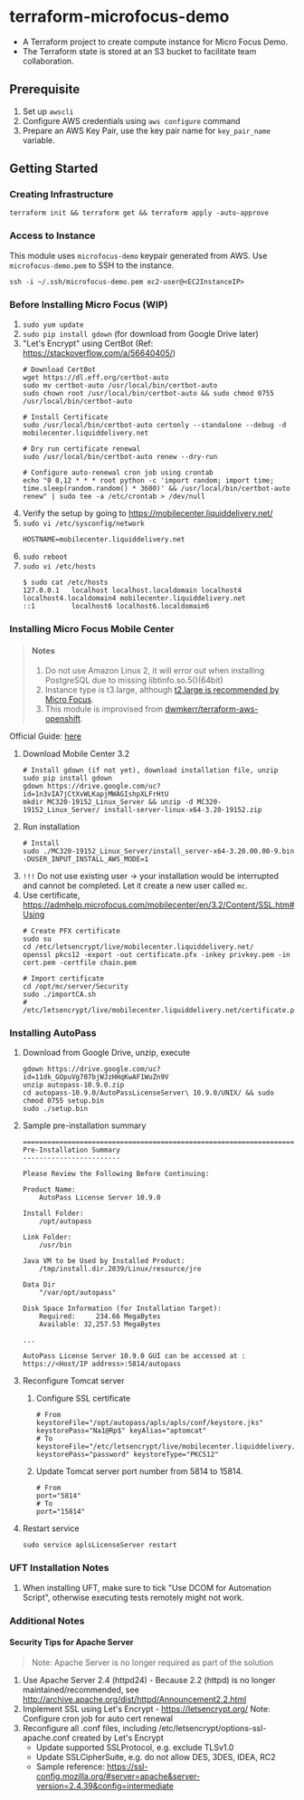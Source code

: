 # terraform-microfocus-demo
* A Terraform project to create compute instance for Micro Focus Demo.
* The Terraform state is stored at an S3 bucket to facilitate team collaboration.

## Prerequisite
1. Set up `awscli`
2. Configure AWS credentials using `aws configure` command
3. Prepare an AWS Key Pair, use the key pair name for `key_pair_name` variable.

## Getting Started

### Creating Infrastructure
```
terraform init && terraform get && terraform apply -auto-approve
```

### Access to Instance
This module uses `microfocus-demo` keypair generated from AWS. Use `microfocus-demo.pem` to SSH to the instance.
```
ssh -i ~/.ssh/microfocus-demo.pem ec2-user@<EC2InstanceIP>
```

### Before Installing Micro Focus (WIP)
1. `sudo yum update`
2. `sudo pip install gdown` (for download from Google Drive later)
3. "Let's Encrypt" using CertBot (Ref: https://stackoverflow.com/a/56640405/)
    ```
    # Download CertBot
    wget https://dl.eff.org/certbot-auto
    sudo mv certbot-auto /usr/local/bin/certbot-auto
    sudo chown root /usr/local/bin/certbot-auto && sudo chmod 0755 /usr/local/bin/certbot-auto

    # Install Certificate
    sudo /usr/local/bin/certbot-auto certonly --standalone --debug -d mobilecenter.liquiddelivery.net

    # Dry run certificate renewal
    sudo /usr/local/bin/certbot-auto renew --dry-run

    # Configure auto-renewal cron job using crontab
    echo "0 0,12 * * * root python -c 'import random; import time; time.sleep(random.random() * 3600)' && /usr/local/bin/certbot-auto renew" | sudo tee -a /etc/crontab > /dev/null
    ```
4. Verify the setup by going to https://mobilecenter.liquiddelivery.net/
5. `sudo vi /etc/sysconfig/network`
    ```
    HOSTNAME=mobilecenter.liquiddelivery.net
    ```
6. `sudo reboot`
7. `sudo vi /etc/hosts`
    ```
    $ sudo cat /etc/hosts
    127.0.0.1   localhost localhost.localdomain localhost4 localhost4.localdomain4 mobilecenter.liquiddelivery.net
    ::1         localhost6 localhost6.localdomain6
    ```

### Installing Micro Focus Mobile Center

> #### Notes
> 1. Do not use Amazon Linux 2, it will error out when installing PostgreSQL due to missing libtinfo.so.5()(64bit)
> 2. Instance type is t3.large, although [t2.large is recommended by Micro Focus](https://admhelp.microfocus.com/mobilecenter/en/3.1/Content/off-prem%20AWS%20installation.htm).
> 3. This module is improvised from [dwmkerr/terraform-aws-openshift](https://github.com/dwmkerr/terraform-aws-openshift/tree/release/okd-3.11).

Official Guide: [here](https://admhelp.microfocus.com/mobilecenter/en/3.2/Content/off-prem%20AWS%20installation.htm)

1. Download Mobile Center 3.2
    ```
    # Install gdown (if not yet), download installation file, unzip
    sudo pip install gdown
    gdown https://drive.google.com/uc?id=1n3vIA7jCtXvWLKapjMWAGIshpXLFrHtU
    mkdir MC320-19152_Linux_Server && unzip -d MC320-19152_Linux_Server/ install-server-linux-x64-3.20-19152.zip
    ```
2. Run installation
    ```
    # Install
    sudo ./MC320-19152_Linux_Server/install_server-x64-3.20.00.00-9.bin -DUSER_INPUT_INSTALL_AWS_MODE=1
    ```
3. `!!!` Do not use existing user -> your installation would be interrupted and cannot be completed. Let it create a new user called `mc`.
4. Use certificate, https://admhelp.microfocus.com/mobilecenter/en/3.2/Content/SSL.htm#Using
    ```
    # Create PFX certificate
    sudo su
    cd /etc/letsencrypt/live/mobilecenter.liquiddelivery.net/
    openssl pkcs12 -export -out certificate.pfx -inkey privkey.pem -in cert.pem -certfile chain.pem

    # Import certificate
    cd /opt/mc/server/Security
    sudo ./importCA.sh
    # /etc/letsencrypt/live/mobilecenter.liquiddelivery.net/certificate.pfx
    ```

### Installing AutoPass
1. Download from Google Drive, unzip, execute
    ```
    gdown https://drive.google.com/uc?id=11dk_GOpuVg707bjWJzHHqKwAF1WuZn9V
    unzip autopass-10.9.0.zip
    cd autopass-10.9.0/AutoPassLicenseServer\ 10.9.0/UNIX/ && sudo chmod 0755 setup.bin
    sudo ./setup.bin
    ```
2. Sample pre-installation summary
    ```
    ===============================================================================
    Pre-Installation Summary
    ------------------------

    Please Review the Following Before Continuing:

    Product Name:
        AutoPass License Server 10.9.0

    Install Folder:
        /opt/autopass

    Link Folder:
        /usr/bin

    Java VM to be Used by Installed Product:
        /tmp/install.dir.2039/Linux/resource/jre

    Data Dir
        "/var/opt/autopass"

    Disk Space Information (for Installation Target):
        Required:     234.66 MegaBytes
        Available: 32,257.53 MegaBytes

    ...

    AutoPass License Server 10.9.0 GUI can be accessed at :
    https://<Host/IP address>:5814/autopass
    ```
3. Reconfigure Tomcat server

    1. Configure SSL certificate
        ```
        # From
        keystoreFile="/opt/autopass/apls/apls/conf/keystore.jks" keystorePass="Na1@Rp$" keyAlias="aptomcat"
        # To
        keystoreFile="/etc/letsencrypt/live/mobilecenter.liquiddelivery.net/certificate.pfx" keystorePass="password" keystoreType="PKCS12"
        ```
    2. Update Tomcat server port number from 5814 to 15814.
        ```
        # From
        port="5814"
        # To
        port="15814"
        ```
4. Restart service
    ```
    sudo service aplsLicenseServer restart
    ```

### UFT Installation Notes
1. When installing UFT, make sure to tick "Use DCOM for Automation Script", otherwise executing tests remotely might not work.

### Additional Notes
#### Security Tips for Apache Server

> Note: Apache Server is no longer required as part of the solution

1. Use Apache Server 2.4 (httpd24) - Because 2.2 (httpd) is no longer maintained/recommended, see http://archive.apache.org/dist/httpd/Announcement2.2.html
2. Implement SSL using Let's Encrypt - https://letsencrypt.org/
	Note: Configure cron job for auto cert renewal
3. Reconfigure all .conf files, including /etc/letsencrypt/options-ssl-apache.conf created by Let's Encrypt
	* Update supported SSLProtocol, e.g. exclude TLSv1.0
	* Update SSLCipherSuite, e.g. do not allow DES, 3DES, IDEA, RC2
	* Sample reference: https://ssl-config.mozilla.org/#server=apache&server-version=2.4.39&config=intermediate
